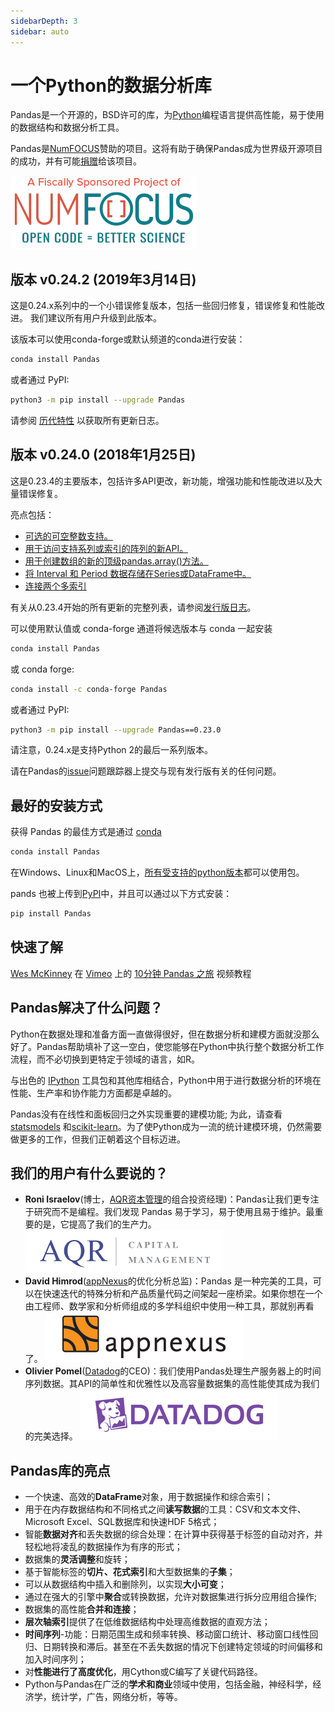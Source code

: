 ```yaml
---
sidebarDepth: 3
sidebar: auto
---
```


# 一个Python的数据分析库

Pandas是一个开源的，BSD许可的库，为[Python](https://www.python.org/)编程语言提供高性能，易于使用的数据结构和数据分析工具。

Pandas是[NumFOCUS](https://www.numfocus.org/open-source-projects.html)赞助的项目。这将有助于确保Pandas成为世界级开源项目的成功，并有可能[捐赠](https://pandas.pydata.org/donate.html)给该项目。

![NumFOCUS Logo](/static/images/SponsoredProjectStamp_300px.png)

## 版本 v0.24.2 (2019年3月14日)

这是0.24.x系列中的一个小错误修复版本，包括一些回归修复，错误修复和性能改进。 我们建议所有用户升级到此版本。

该版本可以使用conda-forge或默认频道的conda进行安装：

```sh
conda install Pandas
```

或者通过 PyPI:

```sh
python3 -m pip install --upgrade Pandas
```

请参阅 [历代特性](/document/whatsnew) 以获取所有更新日志。

## 版本 v0.24.0 (2018年1月25日)

这是0.23.4的主要版本，包括许多API更改，新功能，增强功能和性能改进以及大量错误修复。

亮点包括：

- [可选的可空整数支持。](http://pandas.pydata.org/pandas-docs/version/0.24/whatsnew/v0.24.0.html#optional-integer-na-support)
- [用于访问支持系列或索引的阵列的新API。](http://pandas.pydata.org/pandas-docs/version/0.24/whatsnew/v0.24.0.html#accessing-the-values-in-a-series-or-index)
- [用于创建数组的新的顶级pandas.array()方法。](http://pandas.pydata.org/pandas-docs/version/0.24/whatsnew/v0.24.0.html#array)
- [将 Interval 和 Period 数据存储在Series或DataFrame中。](http://pandas.pydata.org/pandas-docs/version/0.24/whatsnew/v0.24.0.html#storing-interval-and-period-data-in-series-and-dataframe)
- [连接两个多索引](http://pandas.pydata.org/pandas-docs/version/0.24/whatsnew/v0.24.0.html#joining-with-two-multi-indexes)

有关从0.23.4开始的所有更新的完整列表，请参阅[发行版日志](http://pandas.pydata.org/pandas-docs/version/0.24/whatsnew/v0.24.0.html)。

可以使用默认值或 conda-forge 通道将候选版本与 conda 一起安装

```sh
conda install Pandas
```

或 conda forge:

```sh
conda install -c conda-forge Pandas
```

或者通过 PyPI:

```sh
python3 -m pip install --upgrade Pandas==0.23.0
```

请注意，0.24.x是支持Python 2的最后一系列版本。

请在Pandas的[issue](https://github.com/pandas-dev/pandas/issues)问题跟踪器上提交与现有发行版有关的任何问题。

## 最好的安装方式

获得 Pandas 的最佳方式是通过 [conda](http://Pandas.pydata.org/Pandas-docs/stable/install.html#installing-Pandas-with-anaconda)

```sh
conda install Pandas
```

在Windows、Linux和MacOS上，[所有受支持的python版本](http://Pandas.pydata.org/Pandas-docs/stable/install.html#python-version-support)都可以使用包。

pands 也被上传到[PyPI](https://pypi.org/project/Pandas/)中，并且可以通过以下方式安装：

```sh
pip install Pandas
```

## 快速了解

[Wes McKinney](https://vimeo.com/user10077863) 在 [Vimeo](https://vimeo.com/) 上的 [10分钟 Pandas 之旅](https://vimeo.com/59324550) 视频教程

## Pandas解决了什么问题？

Python在数据处理和准备方面一直做得很好，但在数据分析和建模方面就没那么好了。Pandas帮助填补了这一空白，使您能够在Python中执行整个数据分析工作流程，而不必切换到更特定于领域的语言，如R。

与出色的 [IPython](https://ipython.org/) 工具包和其他库相结合，Python中用于进行数据分析的环境在性能、生产率和协作能力方面都是卓越的。

Pandas没有在线性和面板回归之外实现重要的建模功能; 为此，请查看 [statsmodels](http://statsmodels.sf.net/) 和[scikit-learn](http://scikit-learn.org/)。为了使Python成为一流的统计建模环境，仍然需要做更多的工作，但我们正朝着这个目标迈进。

## 我们的用户有什么要说的？

- **Roni Israelov**(博士，[AQR资本管理](https://www.aqr.com/)的组合投资经理)：Pandas让我们更专注于研究而不是编程。我们发现 Pandas 易于学习，易于使用且易于维护。最重要的是，它提高了我们的生产力。
    ![AQR资本管理 Logo](/static/images/aqr_capital_management_logo.png)
- **David Himrod**([appNexus](https://www.appnexus.com/)的优化分析总监)：Pandas 是一种完美的工具，可以在快速迭代的特殊分析和产品质量代码之间架起一座桥梁。如果你想在一个由工程师、数学家和分析师组成的多学科组织中使用一种工具，那就别再看了。
    ![AppNexus Logo](/static/images/appnexus_logo.png)
- **Olivier Pomel**([Datadog](https://www.datadoghq.com/)的CEO)：我们使用Pandas处理生产服务器上的时间序列数据。其API的简单性和优雅性以及高容量数据集的高性能使其成为我们的完美选择。
    ![Datadog Logo](/static/images/datadog_logo.png)

## Pandas库的亮点

- 一个快速、高效的**DataFrame**对象，用于数据操作和综合索引；
- 用于在内存数据结构和不同格式之间**读写数据**的工具：CSV和文本文件、Microsoft Excel、SQL数据库和快速HDF 5格式；
- 智能**数据对齐**和丢失数据的综合处理：在计算中获得基于标签的自动对齐，并轻松地将凌乱的数据操作为有序的形式；
- 数据集的**灵活调整**和旋转；
- 基于智能标签的**切片、花式索引**和大型数据集的**子集**；
- 可以从数据结构中插入和删除列，以实现**大小可变**；
- 通过在强大的引擎中**聚合**或转换数据，允许对数据集进行拆分应用组合操作;
- 数据集的高性能**合并和连接**；
- **层次轴索引**提供了在低维数据结构中处理高维数据的直观方法；
- **时间序列**-功能：日期范围生成和频率转换、移动窗口统计、移动窗口线性回归、日期转换和滞后。甚至在不丢失数据的情况下创建特定领域的时间偏移和加入时间序列；
- 对**性能进行了高度优化**，用Cython或C编写了关键代码路径。
- Python与Pandas在广泛的**学术和商业**领域中使用，包括金融，神经科学，经济学，统计学，广告，网络分析，等等。